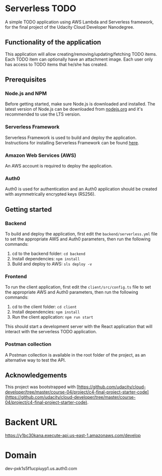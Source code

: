 # Serverless TODO

A simple TODO application using AWS Lambda and Serverless framework, for the final project of the Udacity Cloud Developer Nanodegree.

## Functionality of the application

This application will allow creating/removing/updating/fetching TODO items. Each TODO item can optionally have an attachment image. Each user only has access to TODO items that he/she has created.

## Prerequisites

### Node.js and NPM

Before getting started, make sure Node.js is downloaded and installed. The latest version of Node.js can be downloaded from [nodejs.org](https://nodejs.com/en/download) and it's recommended to use the LTS version.

### Serverless Framework

Serverless Framework is used to build and deploy the application. Instructions for installing Serverless Framework can be found [here](https://serverless.com/framework/docs/getting-started/).

### Amazon Web Services (AWS)

An AWS account is required to deploy the application.

### Auth0

Auth0 is used for authentication and an Auth0 application should be created with asymmetrically encrypted keys (RS256).

## Getting started

### Backend

To build and deploy the application, first edit the `backend/serverless.yml` file to set the appropriate AWS and Auth0 parameters, then run the following commands:

1. cd to the backend folder: `cd backend`
2. Install dependencies: `npm install`
3. Build and deploy to AWS: `sls deploy -v`

### Frontend

To run the client application, first edit the `client/src/config.ts` file to set the appropriate AWS and Auth0 parameters, then run the following commands:

1. cd to the client folder: `cd client`
2. Install dependencies: `npm install`
3. Run the client application: `npm run start`

This should start a development server with the React application that will interact with the serverless TODO application.

### Postman collection

A Postman collection is available in the root folder of the project, as an alternative way to test the API.

## Acknowledgements

This project was bootstrapped with [https://github.com/udacity/cloud-developer/tree/master/course-04/project/c4-final-project-starter-code](https://github.com/udacity/cloud-developer/tree/master/course-04/project/c4-final-project-starter-code).

# Backent URL
https://y1bc30kana.execute-api.us-east-1.amazonaws.com/develop

# Domain
dev-pxk1s5f1ucpiuyp1.us.auth0.com